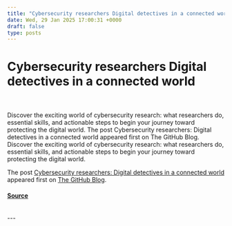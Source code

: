 ```yaml
---
title: "Cybersecurity researchers Digital detectives in a connected world"
date: Wed, 29 Jan 2025 17:00:31 +0000
draft: false
type: posts
---
```

# Cybersecurity researchers Digital detectives in a connected world

<br/>

<br/>
Discover the exciting world of cybersecurity research: what researchers do, essential skills, and actionable steps to begin your journey toward protecting the digital world. The post Cybersecurity researchers: Digital detectives in a connected world appeared first on The GitHub Blog. 
<br/>
Discover the exciting world of cybersecurity research: what researchers do, essential skills, and actionable steps to begin your journey toward protecting the digital world.

The post [Cybersecurity researchers: Digital detectives in a connected world](https://github.blog/security/vulnerability-research/cybersecurity-researchers-digital-detectives-in-a-connected-world/) appeared first on [The GitHub Blog](https://github.blog).

#### [Source](https://github.blog/security/vulnerability-research/cybersecurity-researchers-digital-detectives-in-a-connected-world/)

<br/>
---
